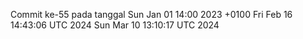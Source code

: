 Commit ke-55 pada tanggal Sun Jan 01 14:00 2023 +0100
Fri Feb 16 14:43:06 UTC 2024
Sun Mar 10 13:10:17 UTC 2024
